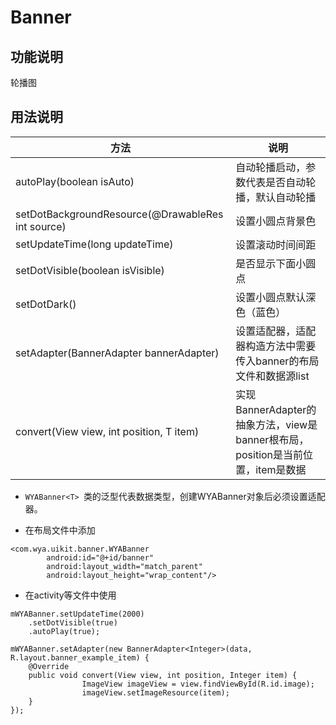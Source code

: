 # Banner

## 功能说明
轮播图

## 用法说明
方法|说明
---|---
autoPlay(boolean isAuto)|自动轮播启动，参数代表是否自动轮播，默认自动轮播
setDotBackgroundResource(@DrawableRes int source)|设置小圆点背景色
setUpdateTime(long updateTime)|设置滚动时间间距
setDotVisible(boolean isVisible)|是否显示下面小圆点
setDotDark()|设置小圆点默认深色（蓝色）
setAdapter(BannerAdapter<T> bannerAdapter)|设置适配器，适配器构造方法中需要传入banner的布局文件和数据源list
convert(View view, int position, T item)|实现BannerAdapter的抽象方法，view是banner根布局，position是当前位置，item是数据

- `WYABanner<T> `类的泛型代表数据类型，创建WYABanner对象后必须设置适配器。

- 在布局文件中添加

```
<com.wya.uikit.banner.WYABanner
        android:id="@+id/banner"
        android:layout_width="match_parent"
        android:layout_height="wrap_content"/>
```

- 在activity等文件中使用
````
mWYABanner.setUpdateTime(2000)
	.setDotVisible(true)
	.autoPlay(true);

mWYABanner.setAdapter(new BannerAdapter<Integer>(data, R.layout.banner_example_item) {
	@Override
	public void convert(View view, int position, Integer item) {
                ImageView imageView = view.findViewById(R.id.image);
                imageView.setImageResource(item);
	}
});
````